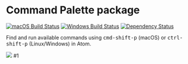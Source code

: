 # Command Palette package
[![macOS Build Status](https://travis-ci.org/atom/command-palette.svg?branch=master)](https://travis-ci.org/atom/command-palette) [![Windows Build Status](https://ci.appveyor.com/api/projects/status/jqgwetayr0enorun/branch/master?svg=true)](https://ci.appveyor.com/project/Atom/command-palette/branch/master) [![Dependency Status](https://david-dm.org/atom/command-palette.svg)](https://david-dm.org/atom/command-palette)

Find and run available commands using <kbd>cmd-shift-p</kbd> (macOS) or <kbd>ctrl-shift-p</kbd> (Linux/Windows) in Atom.

![](https://f.cloud.github.com/assets/671378/2241354/2908b768-9ccd-11e3-9da1-a11753c0495d.png)
#1
